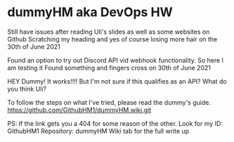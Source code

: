 # dummyHM aka DevOps HW
Still have issues after reading Uli's slides as well as some websites on Github 
Scratching my heading and yes of course losing more hair on the 30th of June 2021

Found an option to try out Discord API vid webhook functionality. So here I am testing it
Found something and fingers cross on 30th of June 2021

HEY Dummy! It works!!!! But I'm not sure if this qualifies as an API?  What do you think Uli?

To follow the steps on what I've tried, please read the dummy's guide. 
https://github.com/GithubHM1/dummyHM.wiki.git

PS: If the link gets you a 404 for some reason of the other. Look for my ID: GithubHM1 Repository: dummyHM Wiki tab for the full write up
